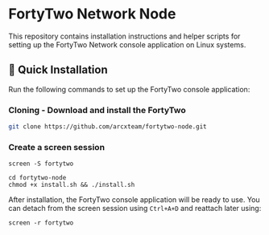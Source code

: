 # FortyTwo Network Node

This repository contains installation instructions and helper scripts for setting up the FortyTwo Network console application on Linux systems.

## 🚀 Quick Installation

Run the following commands to set up the FortyTwo console application:

### Cloning - Download and install the FortyTwo
```bash
git clone https://github.com/arcxteam/fortytwo-node.git
```

### Create a screen session
```
screen -S fortytwo
```
```
cd fortytwo-node
chmod +x install.sh && ./install.sh
```

After installation, the FortyTwo console application will be ready to use. You can detach from the screen session using `Ctrl+A+D` and reattach later using:

```
screen -r fortytwo
```

